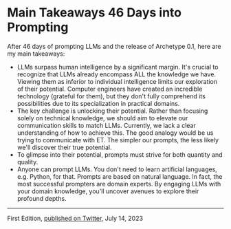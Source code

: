# Main Takeaways 46 Days into Prompting

After 46 days of prompting LLMs and the release of Archetype 0.1, here are my main takeaways:

- LLMs surpass human intelligence by a significant margin. It's crucial to recognize that LLMs already encompass ALL the knowledge we have. Viewing them as inferior to individual intelligence limits our exploration of their potential. Computer engineers have created an incredible technology (grateful for them), but they don't fully comprehend its possibilities due to its specialization in practical domains.
- The key challenge is unlocking their potential. Rather than focusing solely on technical knowledge, we should aim to elevate our communication skills to match LLMs. Currently, we lack a clear understanding of how to achieve this. The good analogy would be us trying to communicate with ET. The simpler our prompts, the less likely we'll discover their true potential.
- To glimpse into their potential, prompts must strive for both quantity and quality.
- Anyone can prompt LLMs. You don't need to learn artificial languages, e.g. Python, for that. Prompts are based on natural language. In fact, the most successful prompters are domain experts. By engaging LLMs with your domain knowledge, you'll uncover avenues to explore their profound depths.

---
First Edition, [published on Twitter](https://twitter.com/w_liu_/status/1679694520487940097), July 14, 2023
